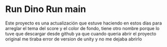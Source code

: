 # Run Dino Run main
 Este proyecto es una actualización que estuve haciendo en estos días para arreglar el tema del score y el color de fondo, tiene otro nombre porque lo tuve que descargar desde github ya que cuando queria abrir el proyecto original me tiraba error de version de unity y no me dejaba abrirlo
